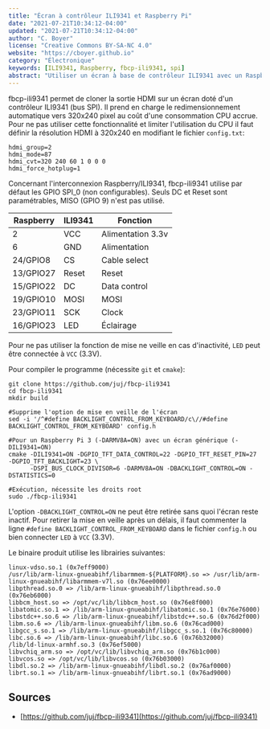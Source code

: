 ```yaml
---
title: "Écran à contrôleur ILI9341 et Raspberry Pi"
date: "2021-07-21T10:34:12-04:00"
updated: "2021-07-21T10:34:12-04:00"
author: "C. Boyer"
license: "Creative Commons BY-SA-NC 4.0"
website: "https://cboyer.github.io"
category: "Électronique"
keywords: [ILI9341, Raspberry, fbcp-ili9341, spi]
abstract: "Utiliser un écran à base de contrôleur ILI9341 avec un Raspberry Pi pour dupliquer la sortie HDMI."
---
```


fbcp-ili9341 permet de cloner la sortie HDMI sur un écran doté d'un contrôleur ILI9341 (bus SPI). 
Il prend en charge le redimensionnement automatique vers 320x240 pixel au coût d'une consommation CPU accrue. Pour ne pas utiliser cette fonctionnalité et limiter l'utilisation du CPU il faut définir la résolution HDMI à 320x240 en modifiant le fichier `config.txt`:

```text
hdmi_group=2
hdmi_mode=87
hdmi_cvt=320 240 60 1 0 0 0
hdmi_force_hotplug=1
```

Concernant l'interconnexion Raspberry/ILI9341, fbcp-ili9341 utilise par défaut les GPIO SPI_0 (non configurables). Seuls DC et Reset sont paramétrables, MISO (GPIO 9) n'est pas utilisé.

| Raspberry | ILI9341 | Fonction          |
|-----------|---------|--------------------
| 2         | VCC     | Alimentation 3.3v |
| 6         | GND     | Alimentation      |
| 24/GPIO8  | CS      | Cable select      |
| 13/GPIO27 | Reset   | Reset             |
| 15/GPIO22 | DC      | Data control      |
| 19/GPIO10 | MOSI    | MOSI              |
| 23/GPIO11 | SCK     | Clock             |
| 16/GPIO23 | LED     | Éclairage         |


Pour ne pas utiliser la fonction de mise ne veille en cas d'inactivité, `LED` peut être connectée à `VCC` (3.3V).


Pour compiler le programme (nécessite `git` et `cmake`):

```Console
git clone https://github.com/juj/fbcp-ili9341
cd fbcp-ili9341
mkdir build

#Supprime l'option de mise en veille de l'écran
sed -i '/^#define BACKLIGHT_CONTROL_FROM_KEYBOARD/c\//#define BACKLIGHT_CONTROL_FROM_KEYBOARD' config.h

#Pour un Raspberry Pi 3 (-DARMV8A=ON) avec un écran générique (-DILI9341=ON)
cmake -DILI9341=ON -DGPIO_TFT_DATA_CONTROL=22 -DGPIO_TFT_RESET_PIN=27 -DGPIO_TFT_BACKLIGHT=23 \
      -DSPI_BUS_CLOCK_DIVISOR=6 -DARMV8A=ON -DBACKLIGHT_CONTROL=ON -DSTATISTICS=0

#Exécution, nécessite les droits root
sudo ./fbcp-ili9341
```

L'option `-DBACKLIGHT_CONTROL=ON` ne peut être retirée sans quoi l'écran reste inactif. Pour retirer la mise en veille après un délais, il faut commenter la ligne `#define BACKLIGHT_CONTROL_FROM_KEYBOARD` dans le fichier `config.h` ou bien connecter `LED` à `VCC` (3.3V).

Le binaire produit utilise les librairies suivantes:
```text
linux-vdso.so.1 (0x7eff9000)
/usr/lib/arm-linux-gnueabihf/libarmmem-${PLATFORM}.so => /usr/lib/arm-linux-gnueabihf/libarmmem-v7l.so (0x76ee0000)
libpthread.so.0 => /lib/arm-linux-gnueabihf/libpthread.so.0 (0x76eb6000)
libbcm_host.so => /opt/vc/lib/libbcm_host.so (0x76e8f000)
libatomic.so.1 => /lib/arm-linux-gnueabihf/libatomic.so.1 (0x76e76000)
libstdc++.so.6 => /lib/arm-linux-gnueabihf/libstdc++.so.6 (0x76d2f000)
libm.so.6 => /lib/arm-linux-gnueabihf/libm.so.6 (0x76cad000)
libgcc_s.so.1 => /lib/arm-linux-gnueabihf/libgcc_s.so.1 (0x76c80000)
libc.so.6 => /lib/arm-linux-gnueabihf/libc.so.6 (0x76b32000)
/lib/ld-linux-armhf.so.3 (0x76ef5000)
libvchiq_arm.so => /opt/vc/lib/libvchiq_arm.so (0x76b1c000)
libvcos.so => /opt/vc/lib/libvcos.so (0x76b03000)
libdl.so.2 => /lib/arm-linux-gnueabihf/libdl.so.2 (0x76af0000)
librt.so.1 => /lib/arm-linux-gnueabihf/librt.so.1 (0x76ad9000)
````



## Sources

- [https://github.com/juj/fbcp-ili9341](https://github.com/juj/fbcp-ili9341)
